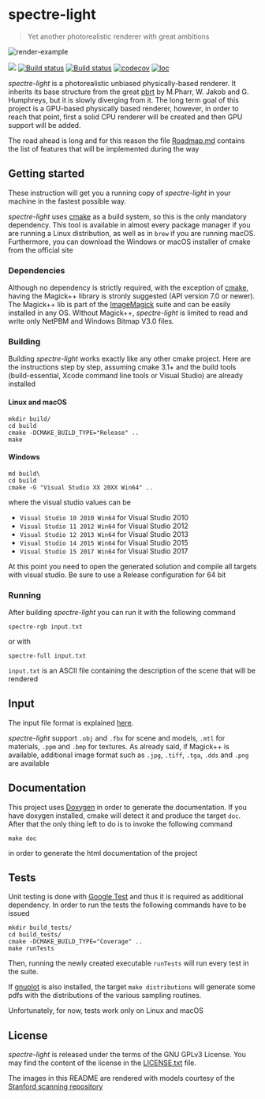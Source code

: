 # spectre-light
>Yet another photorealistic renderer with great ambitions

![render-example](https://github.com/davidepi/spectre-light/blob/master/docs/readme_image.jpg)

[![](https://img.shields.io/github/release/davidepi/spectre-light.svg)](https://github.com/davidepi/spectre-light/releases)
[![Build status](https://travis-ci.org/davidepi/spectre-light.svg?branch=master)](https://travis-ci.org/davidepi/spectre-light)
[![Build status](https://ci.appveyor.com/api/projects/status/d4bx9kjo42nnpfy5/branch/master?svg=true)](https://ci.appveyor.com/project/darkstar13/spectre-light/branch/master)
[![codecov](https://codecov.io/gh/davidepi/spectre-light/branch/master/graph/badge.svg)](https://codecov.io/gh/davidepi/spectre-light)
[![loc](https://tokei.rs/b1/github/davidepi/spectre-light)](https://github.com/davidepi/spectre-light)

*spectre-light* is a photorealistic unbiased physically-based renderer. It inherits its base
structure from the great [pbrt](http://pbrt.org "pbrt homepage") by M.Pharr, W. Jakob and G.
Humphreys, but it is slowly diverging from it. The long term goal of this project is a
GPU-based physically based renderer, however, in order to reach that point, first a solid CPU
renderer will be created and then GPU support will be added.

The road ahead is long and for this reason the file [Roadmap.md](./Roadmap.md) contains the
list of features that will be implemented during the way

## Getting started

These instruction will get you a running copy of *spectre-light* in your machine in the fastest
possible way.

*spectre-light* uses [cmake](https://cmake.org "cmake homepage") as a build system, so this
is the only mandatory dependency. This tool is available in almost every package manager
if you are running a Linux distribution, as well as in `brew` if you are running macOS.
Furthermore, you can download the Windows or macOS installer of cmake from the official
site

### Dependencies

Although no dependency is strictly required, with the exception of [cmake](https://cmake.org "cmake homepage"),
having the Magick++ library is stronly suggested (API version 7.0 or newer). The Magick++ lib is part of the
[ImageMagick](https://www.imagemagick.org/script/index.php) suite and can be easily installed
in any OS. WIthout Magick++, *spectre-light* is limited to read and write only NetPBM and
Windows Bitmap V3.0 files.

### Building

Building *spectre-light* works exactly like any other cmake project.
Here are the instructions step by step, assuming cmake 3.1+ and the build tools (build-essential, Xcode command line tools or Visual Studio) are already installed

#### Linux and macOS
```
mkdir build/
cd build
cmake -DCMAKE_BUILD_TYPE="Release" ..
make
```

#### Windows
```
md build\
cd build
cmake -G "Visual Studio XX 20XX Win64" ..
```
where the visual studio values can be
- `Visual Studio 10 2010 Win64` for Visual Studio 2010
- `Visual Studio 11 2012 Win64` for Visual Studio 2012
- `Visual Studio 12 2013 Win64` for Visual Studio 2013
- `Visual Studio 14 2015 Win64` for Visual Studio 2015
- `Visual Studio 15 2017 Win64` for Visual Studio 2017

At this point you need to open the generated solution and compile all targets with visual
studio. Be sure to use a Release configuration for 64 bit

### Running

After building *spectre-light* you can run it with the following command
```
spectre-rgb input.txt
```
or with
```
spectre-full input.txt
```

`input.txt` is an ASCII file containing the description of the scene that will be rendered

## Input

The input file format is explained [here](./src/parsers/README.md).

*spectre-light* support `.obj` and `.fbx` for scene and models, `.mtl` for
materials, `.ppm` and `.bmp` for textures. As already said, if Magick++ is
available, additional image format such as `.jpg`, `.tiff`, `.tga`, `.dds` and `.png` are available

 ## Documentation

 This project uses [Doxygen](http://doxygen.org) in order to generate the documentation.
 If you have doxygen installed, cmake will detect it and produce the target `doc`. After
 that the only thing left to do is to invoke the following command
 ```
 make doc
 ```
 in order to generate the html documentation of the project

 ## Tests

 Unit testing is done with [Google Test](https://github.com/google/googletest) and
 thus it is required as additional dependency. In order to run the tests the following
 commands have to be issued
 ```
 mkdir build_tests/
 cd build_tests/
 cmake -DCMAKE_BUILD_TYPE="Coverage" ..
 make runTests
 ```

 Then, running the newly created executable `runTests` will run every test
 in the suite.

 If [gnuplot](http://www.gnuplot.info/) is also installed, the target `make distributions`
 will generate some pdfs with the distributions of the various sampling routines.


 Unfortunately, for now, tests work only on Linux and macOS
 ## License
 
 *spectre-light* is released under the terms of the GNU GPLv3 License. You may find the
 content of the license in the [LICENSE.txt](./LICENSE.txt) file.
 
 The images in this README are rendered with models courtesy of the [Stanford scanning
 repository](http://graphics.stanford.edu/data/3Dscanrep/)

